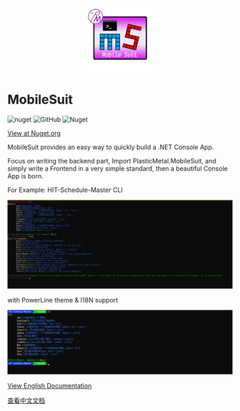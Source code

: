 <div  align=center>
    <img src="src/icon.png" width = 30% height = 30%  />
</div>

# MobileSuit

![nuget](https://img.shields.io/nuget/v/PlasticMetal.MobileSuit?style=flat-square) 
![GitHub](https://img.shields.io/github/license/Plastic-Metal/MobileSuit?style=flat-square)
![Nuget](https://img.shields.io/nuget/dt/PlasticMetal.MobileSuit?style=flat-square)


[View at Nuget.org](https://www.nuget.org/packages/PlasticMetal.MobileSuit/)

MobileSuit provides an easy way to quickly build a .NET Console App.

Focus on writing the backend part, Import PlasticMetal.MobileSuit, and simply write a Frontend in a very simple standard, then a beautiful Console App is born.

For Example: HIT-Schedule-Master CLI 

![MsRtExample-1](images/MsRtExample-1.png)

with PowerLine theme & I18N support

![MsRtExample-2](images/MsRtExample-2.png)

[View English Documentation](https://plastic-metal.github.io/en-US/MobileSuit/index.html)

[查看中文文档](https://plastic-metal.github.io/zh-CN/MobileSuit/index.html)
